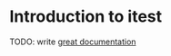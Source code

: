 # Introduction to itest

TODO: write [great documentation](http://jacobian.org/writing/great-documentation/what-to-write/)
